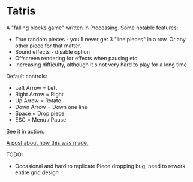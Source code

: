 Tatris
=============
A "falling blocks game" written in Processing.  Some notable features:

* True random pieces - you'll never get 3 "line pieces" in a row.  Or any other piece for that matter.
* Sound effects - disable option
* Offscreen rendering for effects when pausing etc
* Increasing difficulty, although it's not very hard to play for a long time

Default controls:

* Left Arrow = Left
* Right Arrow = Right
* Up Arrow = Rotate
* Down Arrow = Down one line
* Space = Drop piece
* ESC = Menu / Pause

[See it in action.](http://squarism.com/tatris/)

[A post about how this was made.](http://squarism.com/2009/06/22/making-tatris/)

TODO:

* Occasional and hard to replicate Piece dropping bug, need to rework entire grid design
